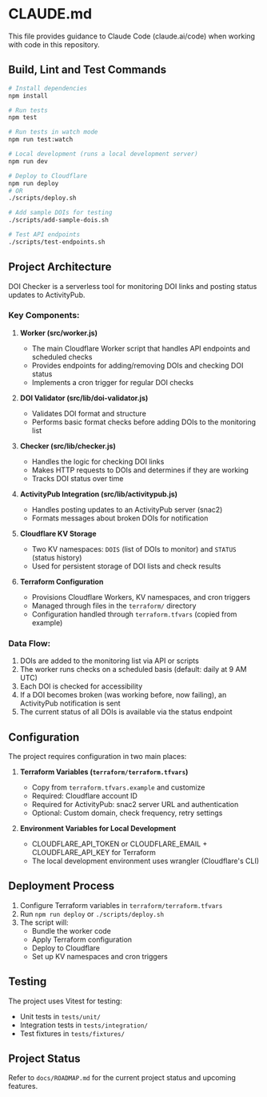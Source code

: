 # CLAUDE.md

This file provides guidance to Claude Code (claude.ai/code) when working with code in this repository.

## Build, Lint and Test Commands

```bash
# Install dependencies
npm install

# Run tests
npm test

# Run tests in watch mode
npm run test:watch

# Local development (runs a local development server)
npm run dev

# Deploy to Cloudflare
npm run deploy
# OR
./scripts/deploy.sh

# Add sample DOIs for testing
./scripts/add-sample-dois.sh

# Test API endpoints
./scripts/test-endpoints.sh
```

## Project Architecture

DOI Checker is a serverless tool for monitoring DOI links and posting status updates to ActivityPub.

### Key Components:

1. **Worker (src/worker.js)**
   - The main Cloudflare Worker script that handles API endpoints and scheduled checks
   - Provides endpoints for adding/removing DOIs and checking DOI status
   - Implements a cron trigger for regular DOI checks

2. **DOI Validator (src/lib/doi-validator.js)**
   - Validates DOI format and structure
   - Performs basic format checks before adding DOIs to the monitoring list

3. **Checker (src/lib/checker.js)**
   - Handles the logic for checking DOI links
   - Makes HTTP requests to DOIs and determines if they are working
   - Tracks DOI status over time

4. **ActivityPub Integration (src/lib/activitypub.js)**
   - Handles posting updates to an ActivityPub server (snac2)
   - Formats messages about broken DOIs for notification

5. **Cloudflare KV Storage**
   - Two KV namespaces: `DOIS` (list of DOIs to monitor) and `STATUS` (status history)
   - Used for persistent storage of DOI lists and check results

6. **Terraform Configuration**
   - Provisions Cloudflare Workers, KV namespaces, and cron triggers
   - Managed through files in the `terraform/` directory
   - Configuration handled through `terraform.tfvars` (copied from example)

### Data Flow:

1. DOIs are added to the monitoring list via API or scripts
2. The worker runs checks on a scheduled basis (default: daily at 9 AM UTC)
3. Each DOI is checked for accessibility
4. If a DOI becomes broken (was working before, now failing), an ActivityPub notification is sent
5. The current status of all DOIs is available via the status endpoint

## Configuration

The project requires configuration in two main places:

1. **Terraform Variables (`terraform/terraform.tfvars`)**
   - Copy from `terraform.tfvars.example` and customize
   - Required: Cloudflare account ID
   - Required for ActivityPub: snac2 server URL and authentication
   - Optional: Custom domain, check frequency, retry settings

2. **Environment Variables for Local Development**
   - CLOUDFLARE_API_TOKEN or CLOUDFLARE_EMAIL + CLOUDFLARE_API_KEY for Terraform
   - The local development environment uses wrangler (Cloudflare's CLI)

## Deployment Process

1. Configure Terraform variables in `terraform/terraform.tfvars`
2. Run `npm run deploy` or `./scripts/deploy.sh`
3. The script will:
   - Bundle the worker code
   - Apply Terraform configuration
   - Deploy to Cloudflare
   - Set up KV namespaces and cron triggers

## Testing

The project uses Vitest for testing:

- Unit tests in `tests/unit/`
- Integration tests in `tests/integration/`
- Test fixtures in `tests/fixtures/`

## Project Status

Refer to `docs/ROADMAP.md` for the current project status and upcoming features.